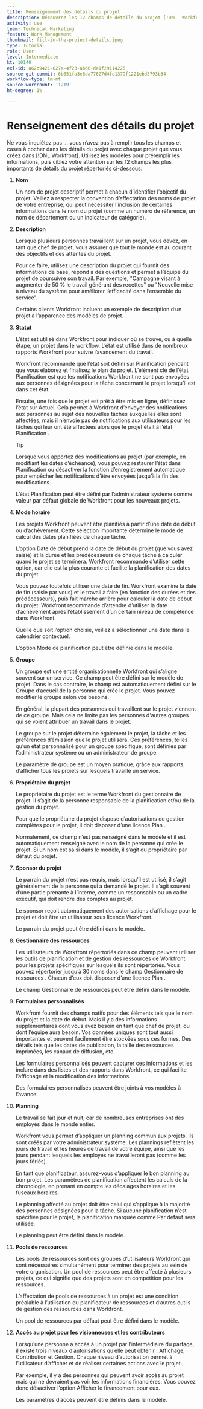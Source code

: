 ```yaml
---
title: Renseignement des détails du projet
description: Découvrez les 12 champs de détails du projet [!DNL  Workfront] vous recommande de renseigner la variable lors de la création d’un projet.
activity: use
team: Technical Marketing
feature: Work Management
thumbnail: fill-in-the-project-details.jpeg
type: Tutorial
role: User
level: Intermediate
kt: 10140
exl-id: a62b9421-627a-4f23-ab66-da1f29114225
source-git-commit: 6b651fa3e8da77627d4fa1379f1221ebd5793b34
workflow-type: tm+mt
source-wordcount: '1219'
ht-degree: 1%

---
```


# Renseignement des détails du projet

Ne vous inquiétez pas ... vous n’avez pas à remplir tous les champs et cases à cocher dans les détails du projet avec chaque projet que vous créez dans [!DNL  Workfront]. Utilisez les modèles pour préremplir les informations, puis ciblez votre attention sur les 12 champs les plus importants de détails du projet répertoriés ci-dessous.

1. **Nom**

   Un nom de projet descriptif permet à chacun d’identifier l’objectif du projet. Veillez à respecter la convention d’affectation des noms de projet de votre entreprise, qui peut nécessiter l’inclusion de certaines informations dans le nom du projet (comme un numéro de référence, un nom de département ou un indicateur de catégorie).


1. **Description**

   Lorsque plusieurs personnes travaillent sur un projet, vous devez, en tant que chef de projet, vous assurer que tout le monde est au courant des objectifs et des attentes du projet.

   Pour ce faire, utilisez une description du projet qui fournit des informations de base, répond à des questions et permet à l’équipe du projet de poursuivre son travail. Par exemple, &quot;Campagne visant à augmenter de 50 % le travail générant des recettes&quot; ou &quot;Nouvelle mise à niveau du système pour améliorer l’efficacité dans l’ensemble du service&quot;.

   Certains clients Workfront incluent un exemple de description d’un projet à l’apparence des modèles de projet.

1. **Statut**

   L’état est utilisé dans Workfront pour indiquer où se trouve, ou à quelle étape, un projet dans le workflow. L’état est utilisé dans de nombreux rapports Workfront pour suivre l’avancement du travail.

   Workfront recommande que l’état soit défini sur Planification pendant que vous élaborez et finalisez le plan du projet. L’élément clé de l’état Planification est que les notifications Workfront ne sont pas envoyées aux personnes désignées pour la tâche concernant le projet lorsqu’il est dans cet état.

   Ensuite, une fois que le projet est prêt à être mis en ligne, définissez l’état sur Actuel. Cela permet à Workfront d’envoyer des notifications aux personnes au sujet des nouvelles tâches auxquelles elles sont affectées, mais il n’envoie pas de notifications aux utilisateurs pour les tâches qui leur ont été affectées alors que le projet était à l’état Planification .

   >[!TIP]
   >
   >  Lorsque vous apportez des modifications au projet (par exemple, en modifiant les dates d’échéance), vous pouvez restaurer l’état dans Planification ou désactiver la fonction d’enregistrement automatique pour empêcher les notifications d’être envoyées jusqu’à la fin des modifications.

   L’état Planification peut être défini par l’administrateur système comme valeur par défaut globale de Workfront pour les nouveaux projets.

1. **Mode horaire**

   Les projets Workfront peuvent être planifiés à partir d’une date de début ou d’achèvement. Cette sélection importante détermine le mode de calcul des dates planifiées de chaque tâche.

   L’option Date de début prend la date de début du projet (que vous avez saisie) et la durée et les prédécesseurs de chaque tâche à calculer quand le projet se terminera. Workfront recommande d’utiliser cette option, car elle est la plus courante et facilite la planification des dates du projet.

   Vous pouvez toutefois utiliser une date de fin. Workfront examine la date de fin (saisie par vous) et le travail à faire (en fonction des durées et des prédécesseurs), puis fait marche arrière pour calculer la date de début du projet. Workfront recommande d’attendre d’utiliser la date d’achèvement après l’établissement d’un certain niveau de compétence dans Workfront.

   Quelle que soit l’option choisie, veillez à sélectionner une date dans le calendrier contextuel.

   L’option Mode de planification peut être définie dans le modèle.

1. **Groupe**

   Un groupe est une entité organisationnelle Workfront qui s’aligne souvent sur un service. Ce champ peut être défini sur le modèle de projet. Dans le cas contraire, le champ est automatiquement défini sur le Groupe d’accueil de la personne qui crée le projet. Vous pouvez modifier le groupe selon vos besoins.

   En général, la plupart des personnes qui travaillent sur le projet viennent de ce groupe. Mais cela ne limite pas les personnes d&#39;autres groupes qui se voient attribuer un travail dans le projet.

   Le groupe sur le projet détermine également le projet, la tâche et les préférences d’émission que le projet utilisera. Ces préférences, telles qu’un état personnalisé pour un groupe spécifique, sont définies par l’administrateur système ou un administrateur de groupe.

   Le paramètre de groupe est un moyen pratique, grâce aux rapports, d’afficher tous les projets sur lesquels travaille un service.

1. **Propriétaire du projet**

   Le propriétaire du projet est le terme Workfront du gestionnaire de projet. Il s’agit de la personne responsable de la planification et/ou de la gestion du projet.

   Pour que le propriétaire du projet dispose d’autorisations de gestion complètes pour le projet, il doit disposer d’une licence Plan .

   Normalement, ce champ n’est pas renseigné dans le modèle et il est automatiquement renseigné avec le nom de la personne qui crée le projet. Si un nom est saisi dans le modèle, il s’agit du propriétaire par défaut du projet.

1. **Sponsor du projet**

   Le parrain du projet n’est pas requis, mais lorsqu’il est utilisé, il s’agit généralement de la personne qui a demandé le projet. Il s’agit souvent d’une partie prenante à l’interne, comme un responsable ou un cadre exécutif, qui doit rendre des comptes au projet.

   Le sponsor reçoit automatiquement des autorisations d’affichage pour le projet et doit être un utilisateur sous licence Workfront.

   Le parrain du projet peut être défini dans le modèle.

1. **Gestionnaire des ressources**

   Les utilisateurs de Workfront répertoriés dans ce champ peuvent utiliser les outils de planification et de gestion des ressources de Workfront pour les projets spécifiques sur lesquels ils sont répertoriés. Vous pouvez répertorier jusqu’à 30 noms dans le champ Gestionnaire de ressources . Chacun d’eux doit disposer d’une licence Plan .

   Le champ Gestionnaire de ressources peut être défini dans le modèle.

1. **Formulaires personnalisés**

   Workfront fournit des champs natifs pour des éléments tels que le nom du projet et la date de début. Mais il y a des informations supplémentaires dont vous avez besoin en tant que chef de projet, ou dont l’équipe aura besoin. Vos données uniques sont tout aussi importantes et peuvent facilement être stockées sous ces formes. Des détails tels que les dates de publication, la taille des ressources imprimées, les canaux de diffusion, etc.

   Les formulaires personnalisés peuvent capturer ces informations et les inclure dans des listes et des rapports dans Workfront, ce qui facilite l’affichage et la modification des informations.

   Des formulaires personnalisés peuvent être joints à vos modèles à l’avance.

1. **Planning**

   Le travail se fait jour et nuit, car de nombreuses entreprises ont des employés dans le monde entier.

   Workfront vous permet d’appliquer un planning commun aux projets. Ils sont créés par votre administrateur système. Les plannings reflètent les jours de travail et les heures de travail de votre équipe, ainsi que les jours pendant lesquels les employés ne travailleront pas (comme les jours fériés).

   En tant que planificateur, assurez-vous d’appliquer le bon planning au bon projet. Les paramètres de planification affectent les calculs de la chronologie, en prenant en compte les décalages horaires et les fuseaux horaires.

   Le planning affecté au projet doit être celui qui s’applique à la majorité des personnes désignées pour la tâche. Si aucune planification n’est spécifiée pour le projet, la planification marquée comme Par défaut sera utilisée.

   Le planning peut être défini dans le modèle.

1. **Pools de ressources**

   Les pools de ressources sont des groupes d’utilisateurs Workfront qui sont nécessaires simultanément pour terminer des projets au sein de votre organisation. Un pool de ressources peut être affecté à plusieurs projets, ce qui signifie que des projets sont en compétition pour les ressources.

   L’affectation de pools de ressources à un projet est une condition préalable à l’utilisation du planificateur de ressources et d’autres outils de gestion des ressources dans Workfront.

   Un pool de ressources par défaut peut être défini dans le modèle.

1. **Accès au projet pour les visionneuses et les contributeurs**

   Lorsqu’une personne a accès à un projet par l’intermédiaire du partage, il existe trois niveaux d’autorisations qu’elle peut obtenir : Affichage, Contribution et Gestion. Chaque niveau d’autorisation permet à l’utilisateur d’afficher et de réaliser certaines actions avec le projet.

   Par exemple, il y a des personnes qui peuvent avoir accès au projet mais qui ne devraient pas voir les informations financières. Vous pouvez donc désactiver l’option Afficher le financement pour eux.

   Les paramètres d’accès peuvent être définis dans le modèle.

